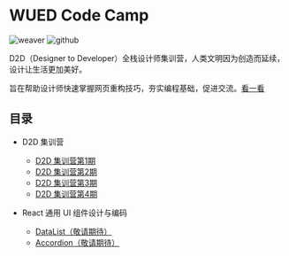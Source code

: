 # WUED Code Camp

![weaver](https://img.shields.io/static/v1.svg?label=Weaver&message=UED&color=#c7161e)
![github](https://img.shields.io/github/stars/weaver-design/wued-code-camp.svg?style=social)

D2D（Designer to Developer）全栈设计师集训营，人类文明因为创造而延续，设计让生活更加美好。

旨在帮助设计师快速掌握网页重构技巧，夯实编程基础，促进交流。[看一看](https://weaver-design.github.io/wued-code-camp/.)

## 目录

- D2D 集训营
  - [D2D 集训营第1期](https://weaver-design.github.io/wued-code-camp/d2d/1.html)
  - [D2D 集训营第2期](https://weaver-design.github.io/wued-code-camp/d2d/2.html)
  - [D2D 集训营第3期](https://weaver-design.github.io/wued-code-camp/d2d/3.html)
  - [D2D 集训营第4期](https://weaver-design.github.io/wued-code-camp/d2d/4.html)

- React 通用 UI 组件设计与编码
  - [DataList（敬请期待）](#)
  - [Accordion（敬请期待）](#)

<div class="codepen" data-height="385" data-theme-id="0" data-default-tab="js,result" data-user="turkyden" data-slug-hash="MMwQqJ" data-preview="true" data-prefill='{"title":"js 动态渲染人物卡片","description":"字符串拼接，文档插入","tags":["card","render","bootstrap"],"stylesheets":["https://stackpath.bootstrapcdn.com/bootstrap/4.3.1/css/bootstrap.min.css"],"scripts":[]}'>
